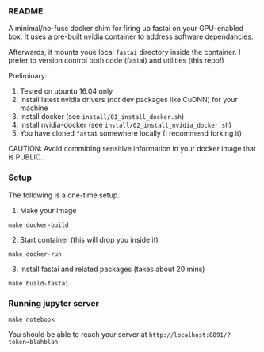 ### README

A minimal/no-fuss docker shim for firing up fastai on your GPU-enabled box. It uses a pre-built nvidia container to 
address software dependancies. 

Afterwards, it mounts youe local `fastai` directory inside the container. I prefer to version control both code (fastai)
and utilities (this repo!) 

Preliminary:

1. Tested on ubuntu 16.04 only  
2. Install latest nvidia drivers (_not_ dev packages like CuDNN) for your machine
3. Install docker (see `install/01_install_docker.sh`)  
4. Install nvidia-docker (see `install/02_install_nvidia_docker.sh`)  
5. You have cloned `fastai` somewhere locally (I recommend forking it)  

CAUTION: Avoid committing sensitive information in your docker image that is PUBLIC. 


### Setup 

The following is a one-time setup. 

1. Make your image 

```shell
make docker-build
```

2. Start container (this will drop you inside it)

```shell
make docker-run
```

3. Install fastai and related packages (takes about 20 mins)

```shell
make build-fastai
```


### Running jupyter server

```shell
make notebook
```

You should be able to reach your server at `http://localhost:8891/?token=blahblah`
